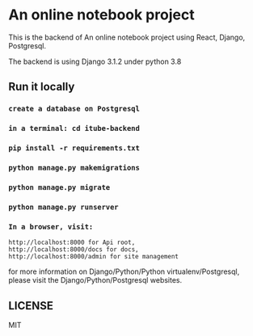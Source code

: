 # An online notebook project

This is the backend of An online notebook project using React, Django, Postgresql.

The backend is using Django 3.1.2 under python 3.8


## Run it locally

### `create a database on Postgresql`
### `in a terminal: cd itube-backend`
### `pip install -r requirements.txt`
### `python manage.py makemigrations`
### `python manage.py migrate`                                  
### `python manage.py runserver`
### `In a browser, visit:`
    http://localhost:8000 for Api root,
    http://localhost:8000/docs for docs,
    http://localhost:8000/admin for site management

for more information on Django/Python/Python virtualenv/Postgresql, please visit 
the Django/Python/Postgresql websites. 

## LICENSE
MIT
